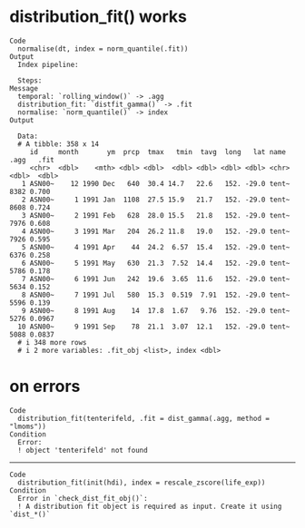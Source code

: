 # distribution_fit() works

    Code
      normalise(dt, index = norm_quantile(.fit))
    Output
      Index pipeline: 
      
      Steps: 
    Message
      temporal: `rolling_window()` -> .agg
      distribution_fit: `distfit_gamma()` -> .fit
      normalise: `norm_quantile()` -> index
    Output
      
      Data: 
      # A tibble: 358 x 14
         id     month       ym  prcp  tmax   tmin  tavg  long   lat name   .agg   .fit
         <chr>  <dbl>    <mth> <dbl> <dbl>  <dbl> <dbl> <dbl> <dbl> <chr> <dbl>  <dbl>
       1 ASN00~    12 1990 Dec   640  30.4 14.7   22.6   152. -29.0 tent~  8382 0.700 
       2 ASN00~     1 1991 Jan  1108  27.5 15.9   21.7   152. -29.0 tent~  8608 0.724 
       3 ASN00~     2 1991 Feb   628  28.0 15.5   21.8   152. -29.0 tent~  7976 0.608 
       4 ASN00~     3 1991 Mar   204  26.2 11.8   19.0   152. -29.0 tent~  7926 0.595 
       5 ASN00~     4 1991 Apr    44  24.2  6.57  15.4   152. -29.0 tent~  6376 0.258 
       6 ASN00~     5 1991 May   630  21.3  7.52  14.4   152. -29.0 tent~  5786 0.178 
       7 ASN00~     6 1991 Jun   242  19.6  3.65  11.6   152. -29.0 tent~  5634 0.152 
       8 ASN00~     7 1991 Jul   580  15.3  0.519  7.91  152. -29.0 tent~  5596 0.139 
       9 ASN00~     8 1991 Aug    14  17.8  1.67   9.76  152. -29.0 tent~  5276 0.0967
      10 ASN00~     9 1991 Sep    78  21.1  3.07  12.1   152. -29.0 tent~  5088 0.0837
      # i 348 more rows
      # i 2 more variables: .fit_obj <list>, index <dbl>

# on errors

    Code
      distribution_fit(tenterifeld, .fit = dist_gamma(.agg, method = "lmoms"))
    Condition
      Error:
      ! object 'tenterifeld' not found

---

    Code
      distribution_fit(init(hdi), index = rescale_zscore(life_exp))
    Condition
      Error in `check_dist_fit_obj()`:
      ! A distribution fit object is required as input. Create it using `dist_*()`

